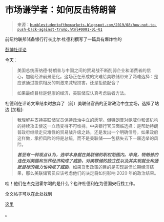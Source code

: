 <!--yml

分类：未分类

日期：2024-05-18 02:26:35

-->

# 市场谦学者：如何反击特朗普

> 来源：[`humblestudentofthemarkets.blogspot.com/2019/08/how-not-to-push-back-against-trump.html#0001-01-01`](https://humblestudentofthemarkets.blogspot.com/2019/08/how-not-to-push-back-against-trump.html#0001-01-01)

前纽约联邦储备银行行长比尔·杜德利撰写了一篇具有爆炸性的

[彭博社评论](https://www.bloomberg.com/opinion/articles/2019-08-27/the-fed-shouldn-t-enable-donald-trump)

今天：

> 美国总统唐纳德·特朗普与中国之间的贸易战不断削弱企业和消费者的信心，加剧经济前景恶化。这场正在形成的灾难给美联储带来了两难选择：是应该通过提供相反的刺激来减轻损害，还是拒绝配合？
> 
> 如果最终目标是健康的经济，美联储应认真考虑后者方法。

杜德利在评论文章结束时放弃了（前）美联储官员的正常政治中立立场，选择了站边 [加粗]:

> 我理解并支持美联储官员保持政治中立的愿望。但特朗普对鲍威尔和该机构的持续攻击使这一立场变得不可维持。中央银行官员面临选择：是帮助特朗普政府继续走灾难性的贸易战升级之路，还是发出一个明确信号，如果政府这样做，承担风险的将是总统，而不是美联储——包括失去下一届选举的风险。
> 
> ***甚至有一种观点认为，选举本身就在美联储的职权范围内。毕竟，特朗普的连任对美国和世界经济构成了威胁，对美联储的独立性以及其实现就业和通胀目标的能力也构成了威胁***。如果货币政策的目的是实现最佳长期经济结果，那么美联储官员应该考虑他们的决定将如何影响 2020 年的政治结果。

哇！他们在杰克逊霍尔喝的是什么？也许杜德利在为德国央行找工作。

全文帖子可以在此处找到

[这里](https://humblestudentofthemarkets.com/2019/08/27/how-not-to-push-back-against-trump/)

。
